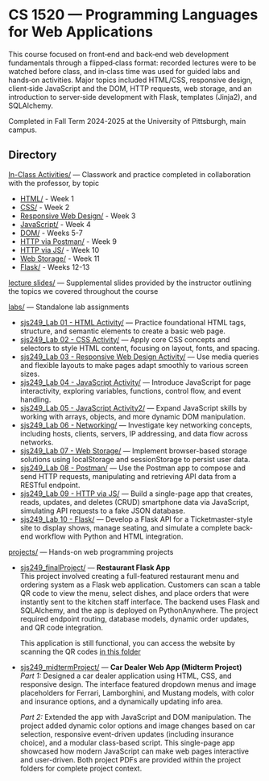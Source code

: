# CS 1520 — Programming Languages for Web Applications

This course focused on front‑end and back‑end web development fundamentals through a flipped‑class format: recorded lectures were to be watched before class, and in‑class time was used for guided labs and hands‑on activities. Major topics included HTML/CSS, responsive design, client‑side JavaScript and the DOM, HTTP requests, web storage, and an introduction to server‑side development with Flask, templates (Jinja2), and SQLAlchemy.

Completed in Fall Term 2024-2025 at the University of Pittsburgh, main campus.

## Directory

[In-Class Activities/](In-Class%20Activities) — Classwork and practice completed in collaboration with the professor, by topic
  - [HTML/](In-Class%20Activities/HTML) - Week 1
  - [CSS/](In-Class%20Activities/CSS) - Week 2
  - [Responsive Web Design/](In-Class%20Activities/Responsive%20Web%20Design) - Week 3
  - [JavaScript/](In-Class%20Activities/JavaScript) - Week 4
  - [DOM/](In-Class%20Activities/DOM) - Weeks 5-7
  - [HTTP via Postman/](In-Class%20Activities/HTTP%20via%20Postman) - Week 9
  - [HTTP via JS/](In-Class%20Activities/HTTP%20via%20JS) - Week 10
  - [Web Storage/](In-Class%20Activities/Web%20Storage) - Week 11
  - [Flask/](In-Class%20Activities/Flask) - Weeks 12-13

[lecture slides/](lecture%20slides) — Supplemental slides provided by the instructor outlining the topics we covered throughout the course

[labs/](labs) — Standalone lab assignments  
  - [sjs249_Lab 01 - HTML Activity/](labs/sjs249_Lab%2001%20-%20HTML%20Activity) — Practice foundational HTML tags, structure, and semantic elements to create a basic web page.  
  - [sjs249_Lab 02 - CSS Activity/](labs/sjs249_Lab%2002%20-%20CSS%20Activity) — Apply core CSS concepts and selectors to style HTML content, focusing on layout, fonts, and spacing.  
  - [sjs249_Lab 03 - Responsive Web Design Activity/](labs/sjs249_Lab%2003%20-%20Responsive%20Web%20Design%20Activity) — Use media queries and flexible layouts to make pages adapt smoothly to various screen sizes.  
  - [sjs249_Lab 04 - JavaScript Activity/](labs/sjs249_Lab%2004%20-%20JavaScript%20Activity) — Introduce JavaScript for page interactivity, exploring variables, functions, control flow, and event handling.  
  - [sjs249_Lab 05 - JavaScript Activity2/](labs/sjs249_Lab%2005%20-%20JavaScript%20Activity2) — Expand JavaScript skills by working with arrays, objects, and more dynamic DOM manipulation.  
  - [sjs249_Lab 06 - Networking/](labs/sjs249_Lab%2006%20-%20Networking) — Investigate key networking concepts, including hosts, clients, servers, IP addressing, and data flow across networks.  
  - [sjs249_Lab 07 - Web Storage/](labs/sjs249_Lab%2007%20-%20Web%20Storage) — Implement browser-based storage solutions using localStorage and sessionStorage to persist user data.  
  - [sjs249_Lab 08 - Postman/](labs/sjs249_Lab%2008%20-%20Postman) — Use the Postman app to compose and send HTTP requests, manipulating and retrieving API data from a RESTful endpoint.  
  - [sjs249_Lab 09 - HTTP via JS/](labs/sjs249_Lab%2009%20-%20HTTP%20via%20JS) — Build a single-page app that creates, reads, updates, and deletes (CRUD) smartphone data via JavaScript, simulating API requests to a fake JSON database.  
  - [sjs249_Lab 10 - Flask/](labs/sjs249_Lab%2010%20-%20Flask) — Develop a Flask API for a Ticketmaster-style site to display shows, manage seating, and simulate a complete back-end workflow with Python and HTML integration.


[projects/](projects) — Hands-on web programming projects

- [sjs249_finalProject/](projects/sjs249_finalProject) — **Restaurant Flask App**  
  This project involved creating a full-featured restaurant menu and ordering system as a Flask web application. Customers can scan a table QR code to view the menu, select dishes, and place orders that were instantly sent to the kitchen staff interface. The backend uses Flask and SQLAlchemy, and the app is deployed on PythonAnywhere. The project required endpoint routing, database models, dynamic order updates, and QR code integration.

  This application is still functional, you can access the website by scanning the QR codes [in this folder](projects/sjs249_finalProject/qrCodes/)

- [sjs249_midtermProject/](projects/sjs249_midtermProject) — **Car Dealer Web App (Midterm Project)**  
  *Part 1:* Designed a car dealer application using HTML, CSS, and responsive design. The interface featured dropdown menus and image placeholders for Ferrari, Lamborghini, and Mustang models, with color and insurance options, and a dynamically updating info area.
  
  *Part 2:* Extended the app with JavaScript and DOM manipulation. The project added dynamic color options and image changes based on car selection, responsive event-driven updates (including insurance choice), and a modular class-based script. This single-page app showcased how modern JavaScript can make web pages interactive and user-driven. Both project PDFs are provided within the project folders for complete project context.
